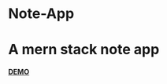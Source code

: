 # Note-App

<h1>A mern stack note app</h1>

<h4>
<a href='https://mernstacknoteapp.herokuapp.com/'>DEMO</a>
</h4>
